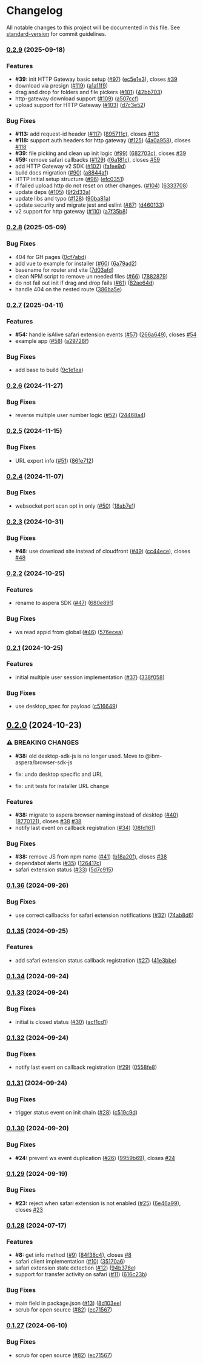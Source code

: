 # Changelog

All notable changes to this project will be documented in this file. See [standard-version](https://github.com/conventional-changelog/standard-version) for commit guidelines.

### [0.2.9](https://github.com/IBM/aspera-sdk-js/compare/v0.2.8...v0.2.9) (2025-09-18)


### Features

* **#39:** init HTTP Gateway basic setup ([#97](https://github.com/IBM/aspera-sdk-js/issues/97)) ([ec5e1e3](https://github.com/IBM/aspera-sdk-js/commit/ec5e1e38be10597c8fbe92c429c28cf2697208a3)), closes [#39](https://github.com/IBM/aspera-sdk-js/issues/39)
* download via presign ([#119](https://github.com/IBM/aspera-sdk-js/issues/119)) ([a1a11f9](https://github.com/IBM/aspera-sdk-js/commit/a1a11f967a741c4a873e23822f754e4663b72208))
* drag and drop for folders and file pickers ([#101](https://github.com/IBM/aspera-sdk-js/issues/101)) ([42bb703](https://github.com/IBM/aspera-sdk-js/commit/42bb703d41e028c862635e0671e24d46e25bbb36))
* http-gateway download support ([#109](https://github.com/IBM/aspera-sdk-js/issues/109)) ([a507ccf](https://github.com/IBM/aspera-sdk-js/commit/a507ccf10d4ba1d0f0218f7a9de7dc089c183bbc))
* upload support for HTTP Gateway ([#103](https://github.com/IBM/aspera-sdk-js/issues/103)) ([d7c3e52](https://github.com/IBM/aspera-sdk-js/commit/d7c3e52ff12203703fb1646c38c2bf47f13e50ab))


### Bug Fixes

* **#113:** add request-id header ([#117](https://github.com/IBM/aspera-sdk-js/issues/117)) ([895711c](https://github.com/IBM/aspera-sdk-js/commit/895711cf5670b2f54ecef1261fcd113d236a75d9)), closes [#113](https://github.com/IBM/aspera-sdk-js/issues/113)
* **#118:** support auth headers for http gateway ([#125](https://github.com/IBM/aspera-sdk-js/issues/125)) ([4a0a958](https://github.com/IBM/aspera-sdk-js/commit/4a0a958701e55c37079782b53ad372278dfe82c8)), closes [#118](https://github.com/IBM/aspera-sdk-js/issues/118)
* **#39:** file picking and clean up init logic ([#99](https://github.com/IBM/aspera-sdk-js/issues/99)) ([682703c](https://github.com/IBM/aspera-sdk-js/commit/682703cfabd2e4981296cb45a996f9a8b788cf59)), closes [#39](https://github.com/IBM/aspera-sdk-js/issues/39)
* **#59:** remove safari callbacks ([#129](https://github.com/IBM/aspera-sdk-js/issues/129)) ([f6a181c](https://github.com/IBM/aspera-sdk-js/commit/f6a181ceab18777900f34adcd9444f35d2440dc6)), closes [#59](https://github.com/IBM/aspera-sdk-js/issues/59)
* add HTTP Gateway v2 SDK ([#102](https://github.com/IBM/aspera-sdk-js/issues/102)) ([fafee9d](https://github.com/IBM/aspera-sdk-js/commit/fafee9d04f4c27cd5444f157a5b17c2e9fad6382))
* build docs migration ([#90](https://github.com/IBM/aspera-sdk-js/issues/90)) ([a8844af](https://github.com/IBM/aspera-sdk-js/commit/a8844af7659afefff8022272c19de74a349ab6de))
* HTTP initial setup structure ([#96](https://github.com/IBM/aspera-sdk-js/issues/96)) ([efc0351](https://github.com/IBM/aspera-sdk-js/commit/efc0351632e549c667323487f33803df0c2d682c))
* if failed upload http do not reset on other changes. ([#104](https://github.com/IBM/aspera-sdk-js/issues/104)) ([6333708](https://github.com/IBM/aspera-sdk-js/commit/633370883408219895b0c7545ab4fad887ad4bbf))
* update deps ([#105](https://github.com/IBM/aspera-sdk-js/issues/105)) ([9f2d33a](https://github.com/IBM/aspera-sdk-js/commit/9f2d33af52ef6eefedfff390680cc62b6888f5fa))
* update libs and typo ([#128](https://github.com/IBM/aspera-sdk-js/issues/128)) ([90ba81a](https://github.com/IBM/aspera-sdk-js/commit/90ba81a4d359bb5b2ef881088254d5eb1a26298a))
* update security and migrate jest and eslint ([#87](https://github.com/IBM/aspera-sdk-js/issues/87)) ([d460133](https://github.com/IBM/aspera-sdk-js/commit/d4601337f8d4b70050a414051849608eafc783b2))
* v2 support for http gateway ([#110](https://github.com/IBM/aspera-sdk-js/issues/110)) ([a7f35b8](https://github.com/IBM/aspera-sdk-js/commit/a7f35b845a32959c477bbcca13777a14ad01948d))

### [0.2.8](https://github.com/IBM/aspera-sdk-js/compare/v0.2.7...v0.2.8) (2025-05-09)


### Bug Fixes

* 404 for GH pages ([0cf7abd](https://github.com/IBM/aspera-sdk-js/commit/0cf7abdf7784ceadfcd58175effc4c6628fdd708))
* add vue to example for installer ([#60](https://github.com/IBM/aspera-sdk-js/issues/60)) ([6a79ad2](https://github.com/IBM/aspera-sdk-js/commit/6a79ad2c2c12a70682b8ef787c97923979e75a6e))
* basename for router and vite ([7d03afd](https://github.com/IBM/aspera-sdk-js/commit/7d03afd1b7749be40c49d347491c4307ade12039))
* clean NPM script to remove un needed files ([#66](https://github.com/IBM/aspera-sdk-js/issues/66)) ([7882879](https://github.com/IBM/aspera-sdk-js/commit/7882879f98e31854c4a38ef485ff8062b11b184f))
* do not fail out init if drag and drop fails ([#61](https://github.com/IBM/aspera-sdk-js/issues/61)) ([82ae64d](https://github.com/IBM/aspera-sdk-js/commit/82ae64d95d50448570d1057277284cd157f57e97))
* handle 404 on the nested route ([386ba5e](https://github.com/IBM/aspera-sdk-js/commit/386ba5e16905368f67f01a886870098607697285))

### [0.2.7](https://github.com/IBM/aspera-sdk-js/compare/v0.2.6...v0.2.7) (2025-04-11)


### Features

* **#54:** handle isAlive safari extension events ([#57](https://github.com/IBM/aspera-sdk-js/issues/57)) ([266a649](https://github.com/IBM/aspera-sdk-js/commit/266a649643ee4d07f4546054807d901c3edbe444)), closes [#54](https://github.com/IBM/aspera-sdk-js/issues/54)
* example app ([#58](https://github.com/IBM/aspera-sdk-js/issues/58)) ([a29728f](https://github.com/IBM/aspera-sdk-js/commit/a29728f357b374cafa0667e87e92f8bea804bdfe))


### Bug Fixes

* add base to build ([9c1e1ea](https://github.com/IBM/aspera-sdk-js/commit/9c1e1ea20e5b22669eb742cd35aa33ee4b797d96))

### [0.2.6](https://github.com/IBM/aspera-sdk-js/compare/v0.2.5...v0.2.6) (2024-11-27)


### Bug Fixes

* reverse multiple user number logic ([#52](https://github.com/IBM/aspera-sdk-js/issues/52)) ([24468a4](https://github.com/IBM/aspera-sdk-js/commit/24468a429a8d2fdd44b5ab0c50d6b914e5146d94))

### [0.2.5](https://github.com/IBM/aspera-sdk-js/compare/v0.2.4...v0.2.5) (2024-11-15)


### Bug Fixes

* URL export info ([#51](https://github.com/IBM/aspera-sdk-js/issues/51)) ([86fe712](https://github.com/IBM/aspera-sdk-js/commit/86fe712e7100bcf5fc04d0034879865198f55875))

### [0.2.4](https://github.com/IBM/aspera-sdk-js/compare/v0.2.3...v0.2.4) (2024-11-07)


### Bug Fixes

* websocket port scan opt in only ([#50](https://github.com/IBM/aspera-sdk-js/issues/50)) ([18ab7e1](https://github.com/IBM/aspera-sdk-js/commit/18ab7e19a9ba7ec8109d44ff20daf109d7759ba5))

### [0.2.3](https://github.com/IBM/aspera-sdk-js/compare/v0.2.2...v0.2.3) (2024-10-31)


### Bug Fixes

* **#48:** use download site instead of cloudfront ([#49](https://github.com/IBM/aspera-sdk-js/issues/49)) ([cc44ece](https://github.com/IBM/aspera-sdk-js/commit/cc44ecec186d8ca1fdb2797ddd0704c11c6abc0d)), closes [#48](https://github.com/IBM/aspera-sdk-js/issues/48)

### [0.2.2](https://github.com/IBM/aspera-sdk-js/compare/v0.2.1...v0.2.2) (2024-10-25)


### Features

* rename to aspera SDK ([#47](https://github.com/IBM/aspera-sdk-js/issues/47)) ([680e891](https://github.com/IBM/aspera-sdk-js/commit/680e8914f04ad3edafeae54af7ab115c5fa63045))


### Bug Fixes

* ws read appid from global ([#46](https://github.com/IBM/aspera-sdk-js/issues/46)) ([576ecea](https://github.com/IBM/aspera-sdk-js/commit/576ecea5d1a050edcac188c21779267a88f335d6))

### [0.2.1](https://github.com/IBM/aspera-sdk-js/compare/v0.2.0...v0.2.1) (2024-10-25)


### Features

* initial multiple user session implementation ([#37](https://github.com/IBM/aspera-sdk-js/issues/37)) ([338f058](https://github.com/IBM/aspera-sdk-js/commit/338f058597b00f3121ff9a1d9f53b561818e8107))


### Bug Fixes

* use desktop_spec for payload ([c516649](https://github.com/IBM/aspera-sdk-js/commit/c51664904b01a4200cba6bdef665b108567123b4))

## [0.2.0](https://github.com/IBM/aspera-sdk-js/compare/v0.1.36...v0.2.0) (2024-10-23)


### ⚠ BREAKING CHANGES

* **#38:** old desktop-sdk-js is no longer used. Move to @ibm-aspera/browser-sdk-js

* fix: undo desktop specific and URL

* fix: unit tests for installer URL change

### Features

* **#38:** migrate to aspera browser naming instead of desktop ([#40](https://github.com/IBM/aspera-sdk-js/issues/40)) ([8770121](https://github.com/IBM/aspera-sdk-js/commit/87701218e6f63c034ef334059abece2402bb6e5c)), closes [#38](https://github.com/IBM/aspera-sdk-js/issues/38) [#38](https://github.com/IBM/aspera-sdk-js/issues/38)
* notify last event on callback registration ([#34](https://github.com/IBM/aspera-sdk-js/issues/34)) ([08fd161](https://github.com/IBM/aspera-sdk-js/commit/08fd1612408ae6a66dd39f597b2ee340dfa88ace))


### Bug Fixes

* **#38:** remove JS from npm name ([#41](https://github.com/IBM/aspera-sdk-js/issues/41)) ([b18a20f](https://github.com/IBM/aspera-sdk-js/commit/b18a20f9d2610d1725b237da57e345434110ff33)), closes [#38](https://github.com/IBM/aspera-sdk-js/issues/38)
* dependabot alerts ([#35](https://github.com/IBM/aspera-sdk-js/issues/35)) ([126417c](https://github.com/IBM/aspera-sdk-js/commit/126417c9665d6103cc81e409a7d128d4d28aacf0))
* safari extension status ([#33](https://github.com/IBM/aspera-sdk-js/issues/33)) ([5d7c915](https://github.com/IBM/aspera-sdk-js/commit/5d7c9156cfaf4f6d10c0d0ac741c520c0f6d7c68))

### [0.1.36](https://github.com/IBM/aspera-sdk-js/compare/v0.1.35...v0.1.36) (2024-09-26)


### Bug Fixes

* use correct callbacks for safari extension notifications ([#32](https://github.com/IBM/aspera-sdk-js/issues/32)) ([74ab8d6](https://github.com/IBM/aspera-sdk-js/commit/74ab8d67ffb4ab17354d038dbd7821ffa1815c7f))

### [0.1.35](https://github.com/IBM/aspera-sdk-js/compare/v0.1.34...v0.1.35) (2024-09-25)


### Features

* add safari extension status callback registration ([#27](https://github.com/IBM/aspera-sdk-js/issues/27)) ([41e3bbe](https://github.com/IBM/aspera-sdk-js/commit/41e3bbe289dbd07bbb164f7daa6256207b256945))

### [0.1.34](https://github.com/IBM/aspera-sdk-js/compare/v0.1.33...v0.1.34) (2024-09-24)

### [0.1.33](https://github.com/IBM/aspera-sdk-js/compare/v0.1.32...v0.1.33) (2024-09-24)


### Bug Fixes

* initial is closed status ([#30](https://github.com/IBM/aspera-sdk-js/issues/30)) ([acf1cd1](https://github.com/IBM/aspera-sdk-js/commit/acf1cd101788fb076f5a31e30413262d0260338c))

### [0.1.32](https://github.com/IBM/aspera-sdk-js/compare/v0.1.31...v0.1.32) (2024-09-24)


### Bug Fixes

* notify last event on callback registration ([#29](https://github.com/IBM/aspera-sdk-js/issues/29)) ([0558fe8](https://github.com/IBM/aspera-sdk-js/commit/0558fe8b8ba607641cf8b79e742fe151f4b6ac54))

### [0.1.31](https://github.com/IBM/aspera-sdk-js/compare/v0.1.30...v0.1.31) (2024-09-24)


### Bug Fixes

* trigger status event on init chain ([#28](https://github.com/IBM/aspera-sdk-js/issues/28)) ([c519c9d](https://github.com/IBM/aspera-sdk-js/commit/c519c9dcc33e462614a3e42e861c440120916fc6))

### [0.1.30](https://github.com/IBM/aspera-sdk-js/compare/v0.1.29...v0.1.30) (2024-09-20)


### Bug Fixes

* **#24:** prevent ws event duplication ([#26](https://github.com/IBM/aspera-sdk-js/issues/26)) ([9959b69](https://github.com/IBM/aspera-sdk-js/commit/9959b69dcb00693f79d963bad8da73caf0932192)), closes [#24](https://github.com/IBM/aspera-sdk-js/issues/24)

### [0.1.29](https://github.com/IBM/aspera-sdk-js/compare/v0.1.28...v0.1.29) (2024-09-19)


### Bug Fixes

* **#23:** reject when safari extension is not enabled ([#25](https://github.com/IBM/aspera-sdk-js/issues/25)) ([6e46a99](https://github.com/IBM/aspera-sdk-js/commit/6e46a99a3e1fdfc8e39ef8a41cc7416d2e1163c5)), closes [#23](https://github.com/IBM/aspera-sdk-js/issues/23)

### [0.1.28](https://github.com/IBM/aspera-sdk-js/compare/v0.1.26...v0.1.28) (2024-07-17)


### Features

* **#8:** get info method ([#9](https://github.com/IBM/aspera-sdk-js/issues/9)) ([84f38c4](https://github.com/IBM/aspera-sdk-js/commit/84f38c42458d942243b7d7cb375e8c2a7287f086)), closes [#8](https://github.com/IBM/aspera-sdk-js/issues/8)
* safari client implementation ([#10](https://github.com/IBM/aspera-sdk-js/issues/10)) ([35170a6](https://github.com/IBM/aspera-sdk-js/commit/35170a6a00daa25d979ae8753e8ca79329baf422))
* safari extension state detection ([#12](https://github.com/IBM/aspera-sdk-js/issues/12)) ([94b376e](https://github.com/IBM/aspera-sdk-js/commit/94b376ec3416e0fb9e8cda5bc773a3942a09881b))
* support for transfer activity on safari  ([#11](https://github.com/IBM/aspera-sdk-js/issues/11)) ([616c23b](https://github.com/IBM/aspera-sdk-js/commit/616c23bd9f58a3da8099468bbb66b10fe0c8582a))


### Bug Fixes

* main field in package.json ([#13](https://github.com/IBM/aspera-sdk-js/issues/13)) ([8d103ee](https://github.com/IBM/aspera-sdk-js/commit/8d103ee0dffa8753c0c507f38ea375b8721555db))
* scrub for open source ([#82](https://github.com/IBM/aspera-sdk-js/issues/82)) ([ec71567](https://github.com/IBM/aspera-sdk-js/commit/ec71567f9a1271c765c13fcbe9acb8cac517e595))

### [0.1.27](https://github.com/IBM/aspera-sdk-js/compare/v0.1.26...v0.1.27) (2024-06-10)


### Bug Fixes

* scrub for open source ([#82](https://github.com/IBM/aspera-sdk-js/issues/82)) ([ec71567](https://github.com/IBM/aspera-sdk-js/commit/ec71567f9a1271c765c13fcbe9acb8cac517e595))
